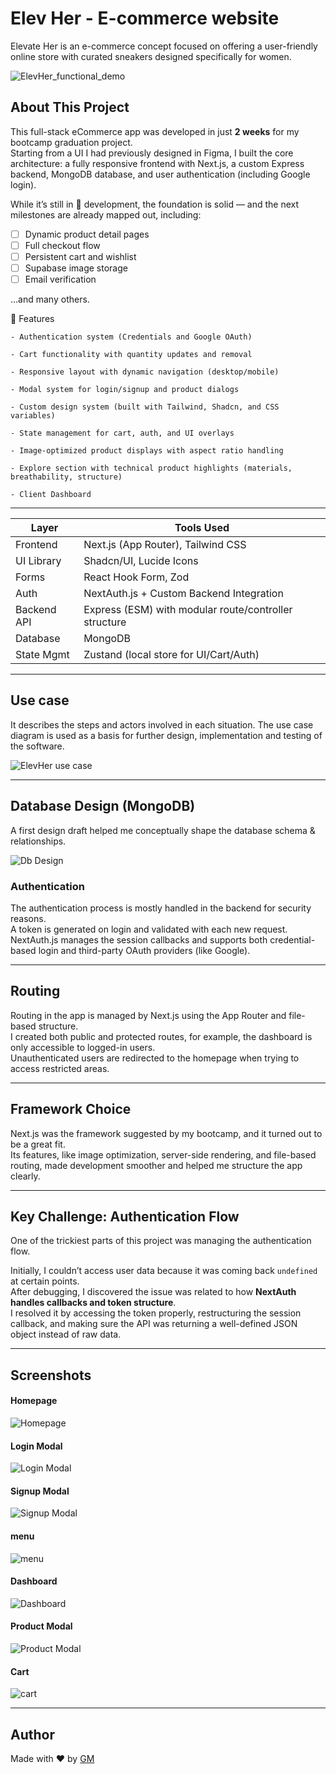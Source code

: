 # Elev Her - E-commerce website

Elevate Her is an e-commerce concept focused on offering a user-friendly online store with curated sneakers designed specifically for women.

![ElevHer_functional_demo](/public/readme/ElevHer_functional_demo_GretaM.gif)


## About This Project

This full-stack eCommerce app was developed in just **2 weeks** for my bootcamp graduation project.  
Starting from a UI I had previously designed in Figma, I built the core architecture: a fully responsive frontend with Next.js, a custom Express backend, MongoDB database, and user authentication (including Google login).

While it’s still in 🚧 development, the foundation is solid — and the next milestones are already mapped out, including:
- [ ] Dynamic product detail pages
- [ ] Full checkout flow
- [ ] Persistent cart and wishlist
- [ ] Supabase image storage
- [ ] Email verification

...and many others.


🚀 Features

    - Authentication system (Credentials and Google OAuth)
    
    - Cart functionality with quantity updates and removal
    
    - Responsive layout with dynamic navigation (desktop/mobile)
    
    - Modal system for login/signup and product dialogs
    
    - Custom design system (built with Tailwind, Shadcn, and CSS variables)
    
    - State management for cart, auth, and UI overlays
    
    - Image-optimized product displays with aspect ratio handling
    
    - Explore section with technical product highlights (materials, breathability, structure)
    
    - Client Dashboard

---

| Layer       | Tools Used                                            |
| ----------- | ----------------------------------------------------- |
| Frontend    | Next.js (App Router), Tailwind CSS                    |
| UI Library  | Shadcn/UI, Lucide Icons                               |
| Forms       | React Hook Form, Zod                                  |
| Auth        | NextAuth.js + Custom Backend Integration              |
| Backend API | Express (ESM) with modular route/controller structure |
| Database    | MongoDB                                               |
| State Mgmt  | Zustand (local store for UI/Cart/Auth)                |


---
## Use case

It describes the steps and actors involved in each situation. The use case diagram is used as a basis for further design, implementation and testing of the software.

![ElevHer use case](/public/readme/UseCase-ElevHer.png)

---

## Database Design (MongoDB)

A first design draft helped me conceptually shape the database schema & relationships.


![Db Design](/public/readme/Db_Design-ElevHer.png)


### Authentication

The authentication process is mostly handled in the backend for security reasons.  
A token is generated on login and validated with each new request.  
NextAuth.js manages the session callbacks and supports both credential-based login and third-party OAuth providers (like Google).

---

## Routing

Routing in the app is managed by Next.js using the App Router and file-based structure.  
I created both public and protected routes, for example, the dashboard is only accessible to logged-in users.  
Unauthenticated users are redirected to the homepage when trying to access restricted areas.

---

## Framework Choice

Next.js was the framework suggested by my bootcamp, and it turned out to be a great fit.  
Its features, like image optimization, server-side rendering, and file-based routing, made development smoother and helped me structure the app clearly.

---

## Key Challenge: Authentication Flow

One of the trickiest parts of this project was managing the authentication flow.

Initially, I couldn’t access user data because it was coming back `undefined` at certain points.  
After debugging, I discovered the issue was related to how **NextAuth handles callbacks and token structure**.  
I resolved it by accessing the token properly, restructuring the session callback, and making sure the API was returning a well-defined JSON object instead of raw data.


---

## Screenshots

#### Homepage
![Homepage](/public/readme/homepage.png)

#### Login Modal
![Login Modal](/public/readme/loginModal.png)

#### Signup Modal
![Signup Modal](/public/readme/signupModal.png)

#### menu
![menu](/public/readme/signupModal.png)

#### Dashboard
![Dashboard](/public/readme/userDashboard-products.png)

#### Product Modal
![Product Modal](/public/readme/productModal.png)

#### Cart
![cart](/public/readme/cart.png)


---

## Author

Made with ❤️ by [GM](gretamacri.com)